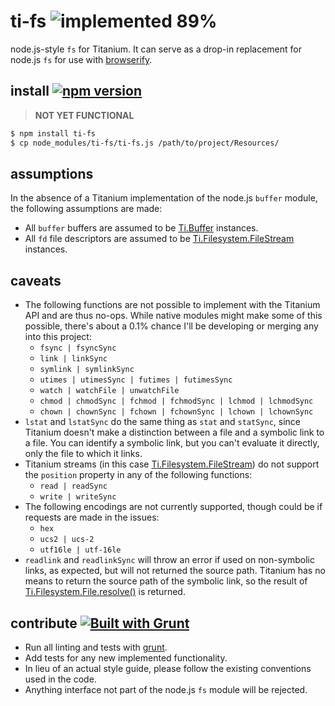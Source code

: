 # ti-fs ![implemented 89%](http://img.shields.io/badge/implemented-89%-green.svg)

node.js-style `fs` for Titanium. It can serve as a drop-in replacement for node.js `fs` for use with [browserify][].

## install [![npm version](https://badge.fury.io/js/ti-fs.svg)](http://badge.fury.io/js/ti-fs)

> **NOT YET FUNCTIONAL**

```bash
$ npm install ti-fs
$ cp node_modules/ti-fs/ti-fs.js /path/to/project/Resources/
```

## assumptions

In the absence of a Titanium implementation of the node.js `buffer` module, the following assumptions are made:

* All `buffer` buffers are assumed to be [Ti.Buffer][] instances.
* All `fd` file descriptors are assumed to be [Ti.Filesystem.FileStream][] instances.

## caveats

* The following functions are not possible to implement with the Titanium API and are thus no-ops. While native modules might make some of this possible, there's about a 0.1% chance I'll be developing or merging any into this project:
	* `fsync | fsyncSync`
	* `link | linkSync`
	* `symlink | symlinkSync`
	* `utimes | utimesSync | futimes | futimesSync`
	* `watch | watchFile | unwatchFile`
	* `chmod | chmodSync | fchmod | fchmodSync | lchmod | lchmodSync`
	* `chown | chownSync | fchown | fchownSync | lchown | lchownSync`
* `lstat` and `lstatSync` do the same thing as `stat` and `statSync`, since Titanium doesn't make a distinction between a file and a symbolic link to a file. You can identify a symbolic link, but you can't evaluate it directly, only the file to which it links.
* Titanium streams (in this case [Ti.Filesystem.FileStream][]) do not support the `position` property in any of the following functions:
	* `read | readSync`
	* `write | writeSync`
* The following encodings are not currently supported, though could be if requests are made in the issues:
	* `hex`
	* `ucs2 | ucs-2`
	* `utf16le | utf-16le`
* `readlink` and `readlinkSync` will throw an error if used on non-symbolic links, as expected, but will not returned the source path. Titanium has no means to return the source path of the symbolic link, so the result of [Ti.Filesystem.File.resolve()](http://docs.appcelerator.com/titanium/latest/#!/api/Titanium.Filesystem.File-method-resolve) is returned.

## contribute [![Built with Grunt](https://cdn.gruntjs.com/builtwith.png)](http://gruntjs.com/)

* Run all linting and tests with [grunt](http://gruntjs.com/getting-started).
* Add tests for any new implemented functionality.
* In lieu of an actual style guide, please follow the existing conventions used in the code.
* Anything interface not part of the node.js `fs` module will be rejected.

[browserify]: https://github.com/substack/node-browserify
[Ti.Blob]: http://docs.appcelerator.com/titanium/latest/#!/api/Titanium.Blob
[Ti.Buffer]: http://docs.appcelerator.com/titanium/latest/#!/api/Titanium.Buffer
[Ti.Filesystem.FileStream]: http://docs.appcelerator.com/titanium/latest/#!/api/Titanium.Filesystem.FileStream
